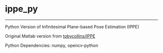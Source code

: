 # ippe_py
---
Python Version of Infinitesimal Plane-based Pose Estimation (IPPE)

Original Matlab version from [tobycollins/IPPE](https://github.com/tobycollins/IPPE)

Python Dependencies:
numpy, opencv-python
